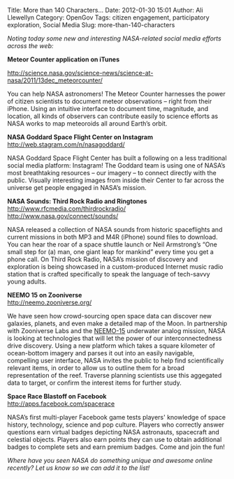 Title: More than 140 Characters...
Date: 2012-01-30 15:01
Author: Ali Llewellyn
Category: OpenGov
Tags: citizen engagement, participatory exploration, Social Media
Slug: more-than-140-characters

*Noting today some new and interesting NASA-related social media efforts
across the web:*

**Meteor Counter application on iTunes**  

<http://science.nasa.gov/science-news/science-at-nasa/2011/13dec_meteorcounter/>

You can help NASA astronomers! The Meteor Counter harnesses the power of
citizen scientists to document meteor observations – right from their
iPhone. Using an intuitive interface to document time, magnitude, and
location, all kinds of observers can contribute easily to science
efforts as NASA works to map meteoroids all around Earth’s orbit.

**NASA Goddard Space Flight Center on Instagram**  
<http://web.stagram.com/n/nasagoddard/>

NASA Goddard Space Flight Center has built a following on a less
traditional social media platform: Instagram! The Goddard team is using
one of NASA’s most breathtaking resources – our imagery – to connect
directly with the public. Visually interesting images from inside their
Center to far across the universe get people engaged in NASA’s mission.

**NASA Sounds: Third Rock Radio and Ringtones**  
<http://www.rfcmedia.com/thirdrockradio/>  
<http://www.nasa.gov/connect/sounds/>

NASA released a collection of NASA sounds from historic spaceflights and
current missions in both MP3 and M4R (iPhone) sound files to download.
You can hear the roar of a space shuttle launch or Neil Armstrong’s “One
small step for (a) man, one giant leap for mankind” every time you get a
phone call. On Third Rock Radio, NASA’s mission of discovery and
exploration is being showcased in a custom-produced Internet music radio
station that is crafted specifically to speak the language of tech-savvy
young adults.

**NEEMO 15 on Zooniverse**  
<http://neemo.zooniverse.org/>

We have seen how crowd-sourcing open space data can discover new
galaxies, planets, and even make a detailed map of the Moon. In
partnership with Zooniverse Labs and the [NEEMO-15][] underwater analog
mission, NASA is looking at technologies that will let the power of our
interconnectedness drive discovery. Using a new platform which takes a
square kilometer of ocean-bottom imagery and parses it out into an
easily navigable, compelling user interface, NASA invites the public to
help find scientifically relevant items, in order to allow us to outline
them for a broad representation of the reef. Traverse planning
scientists use this aggegated data to target, or confirm the interest
items for further study.

**Space Race Blastoff on Facebook**  
<http://apps.facebook.com/spacerace>

NASA’s first multi-player Facebook game tests players' knowledge of
space history, technology, science and pop culture. Players who
correctly answer questions earn virtual badges depicting NASA
astronauts, spacecraft and celestial objects. Players also earn points
they can use to obtain additional badges to complete sets and earn
premium badges. Come and join the fun!

*Where have you seen NASA do something unique and awesome online
recently? Let us know so we can add it to the list!*

  [NEEMO-15]: http://www.nasa.gov/mission_pages/NEEMO/NEEMO15/index.html
